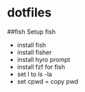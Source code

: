 # dotfiles

##fish
Setup fish

-   install fish
-   install fisher
-   install hyro prompt
-   install fzf for fish
-   set l to ls -la
-   set cpwd = copy pwd
